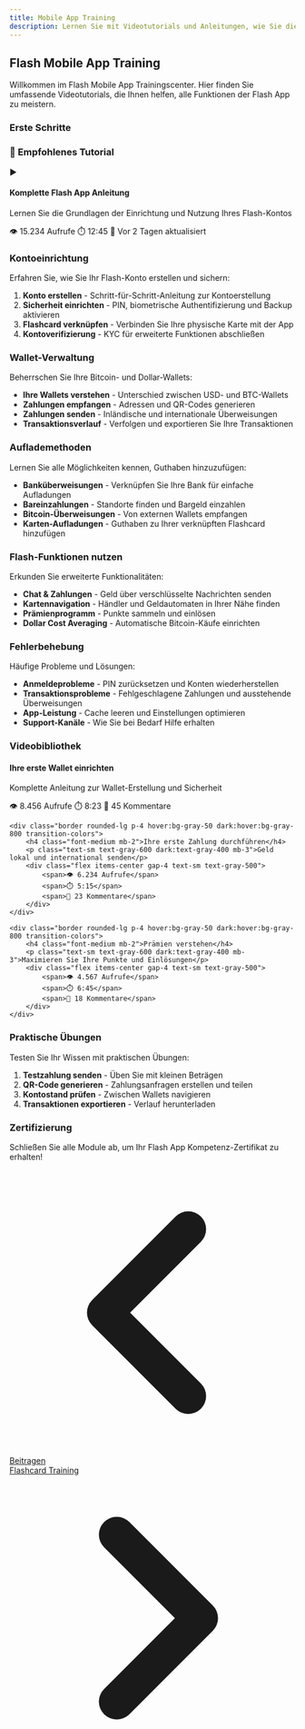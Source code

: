 ```yaml
---
title: Mobile App Training
description: Lernen Sie mit Videotutorials und Anleitungen, wie Sie die mobile Flash-Anwendung verwenden
---
```


## Flash Mobile App Training

Willkommen im Flash Mobile App Trainingscenter. Hier finden Sie umfassende Videotutorials, die Ihnen helfen, alle Funktionen der Flash App zu meistern.

### Erste Schritte

<div class="bg-flash-accent/10 border border-flash-accent/20 rounded-lg p-6 mb-8">
    <h3 class="text-lg font-semibold mb-4">🎥 Empfohlenes Tutorial</h3>
    <div class="aspect-video bg-black rounded-lg mb-4">
        <div class="w-full h-full flex items-center justify-center text-white">
            <span class="text-6xl">▶️</span>
        </div>
    </div>
    <h4 class="font-medium mb-2">Komplette Flash App Anleitung</h4>
    <p class="text-sm text-gray-600 dark:text-gray-400 mb-3">Lernen Sie die Grundlagen der Einrichtung und Nutzung Ihres Flash-Kontos</p>
    <div class="flex items-center gap-4 text-sm text-gray-500">
        <span>👁️ 15.234 Aufrufe</span>
        <span>⏱️ 12:45</span>
        <span>📅 Vor 2 Tagen aktualisiert</span>
    </div>
</div>

### Kontoeinrichtung

Erfahren Sie, wie Sie Ihr Flash-Konto erstellen und sichern:

1. **Konto erstellen** - Schritt-für-Schritt-Anleitung zur Kontoerstellung
2. **Sicherheit einrichten** - PIN, biometrische Authentifizierung und Backup aktivieren
3. **Flashcard verknüpfen** - Verbinden Sie Ihre physische Karte mit der App
4. **Kontoverifizierung** - KYC für erweiterte Funktionen abschließen

### Wallet-Verwaltung

Beherrschen Sie Ihre Bitcoin- und Dollar-Wallets:

- **Ihre Wallets verstehen** - Unterschied zwischen USD- und BTC-Wallets
- **Zahlungen empfangen** - Adressen und QR-Codes generieren
- **Zahlungen senden** - Inländische und internationale Überweisungen
- **Transaktionsverlauf** - Verfolgen und exportieren Sie Ihre Transaktionen

### Auflademethoden

Lernen Sie alle Möglichkeiten kennen, Guthaben hinzuzufügen:

- **Banküberweisungen** - Verknüpfen Sie Ihre Bank für einfache Aufladungen
- **Bareinzahlungen** - Standorte finden und Bargeld einzahlen
- **Bitcoin-Überweisungen** - Von externen Wallets empfangen
- **Karten-Aufladungen** - Guthaben zu Ihrer verknüpften Flashcard hinzufügen

### Flash-Funktionen nutzen

Erkunden Sie erweiterte Funktionalitäten:

- **Chat & Zahlungen** - Geld über verschlüsselte Nachrichten senden
- **Kartennavigation** - Händler und Geldautomaten in Ihrer Nähe finden
- **Prämienprogramm** - Punkte sammeln und einlösen
- **Dollar Cost Averaging** - Automatische Bitcoin-Käufe einrichten

### Fehlerbehebung

Häufige Probleme und Lösungen:

- **Anmeldeprobleme** - PIN zurücksetzen und Konten wiederherstellen
- **Transaktionsprobleme** - Fehlgeschlagene Zahlungen und ausstehende Überweisungen
- **App-Leistung** - Cache leeren und Einstellungen optimieren
- **Support-Kanäle** - Wie Sie bei Bedarf Hilfe erhalten

### Videobibliothek

<div class="grid gap-4 mt-8">
    <div class="border rounded-lg p-4 hover:bg-gray-50 dark:hover:bg-gray-800 transition-colors">
        <h4 class="font-medium mb-2">Ihre erste Wallet einrichten</h4>
        <p class="text-sm text-gray-600 dark:text-gray-400 mb-3">Komplette Anleitung zur Wallet-Erstellung und Sicherheit</p>
        <div class="flex items-center gap-4 text-sm text-gray-500">
            <span>👁️ 8.456 Aufrufe</span>
            <span>⏱️ 8:23</span>
            <span>💬 45 Kommentare</span>
        </div>
    </div>
    
    <div class="border rounded-lg p-4 hover:bg-gray-50 dark:hover:bg-gray-800 transition-colors">
        <h4 class="font-medium mb-2">Ihre erste Zahlung durchführen</h4>
        <p class="text-sm text-gray-600 dark:text-gray-400 mb-3">Geld lokal und international senden</p>
        <div class="flex items-center gap-4 text-sm text-gray-500">
            <span>👁️ 6.234 Aufrufe</span>
            <span>⏱️ 5:15</span>
            <span>💬 23 Kommentare</span>
        </div>
    </div>
    
    <div class="border rounded-lg p-4 hover:bg-gray-50 dark:hover:bg-gray-800 transition-colors">
        <h4 class="font-medium mb-2">Prämien verstehen</h4>
        <p class="text-sm text-gray-600 dark:text-gray-400 mb-3">Maximieren Sie Ihre Punkte und Einlösungen</p>
        <div class="flex items-center gap-4 text-sm text-gray-500">
            <span>👁️ 4.567 Aufrufe</span>
            <span>⏱️ 6:45</span>
            <span>💬 18 Kommentare</span>
        </div>
    </div>
</div>

### Praktische Übungen

Testen Sie Ihr Wissen mit praktischen Übungen:

1. **Testzahlung senden** - Üben Sie mit kleinen Beträgen
2. **QR-Code generieren** - Zahlungsanfragen erstellen und teilen
3. **Kontostand prüfen** - Zwischen Wallets navigieren
4. **Transaktionen exportieren** - Verlauf herunterladen

### Zertifizierung

Schließen Sie alle Module ab, um Ihr Flash App Kompetenz-Zertifikat zu erhalten!

<!-- Navigation links -->
<div class="flex justify-between items-center mt-8 pt-4 border-t border-zinc-200 dark:border-zinc-700">
  <div class="w-1/3 text-left">
    <a href="../contribute" class="inline-flex items-center bg-purple-600 hover:bg-purple-700 text-white rounded-md transition-colors px-4 py-2 text-sm font-medium shadow-sm hover:shadow-md">
      <svg xmlns="http://www.w3.org/2000/svg" class="h-6 w-6 mr-2" fill="none" viewBox="0 0 24 24" stroke="currentColor">
        <path stroke-linecap="round" stroke-linejoin="round" stroke-width="3" d="M15 19l-7-7 7-7" />
      </svg>
      Beitragen
    </a>
  </div>
  <div class="w-1/3 text-center">
    <!-- Optional center content -->
  </div>
  <div class="w-1/3 text-right">
    <a href="flashcard" class="inline-flex items-center bg-purple-600 hover:bg-purple-700 text-white rounded-md transition-colors px-4 py-2 text-sm font-medium shadow-sm hover:shadow-md">
      Flashcard Training
      <svg xmlns="http://www.w3.org/2000/svg" class="h-6 w-6 ml-2" fill="none" viewBox="0 0 24 24" stroke="currentColor">
        <path stroke-linecap="round" stroke-linejoin="round" stroke-width="3" d="M9 5l7 7-7 7" />
      </svg>
    </a>
  </div>
</div>